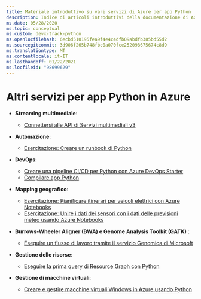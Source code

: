 ```yaml
---
title: Materiale introduttivo su vari servizi di Azure per app Python
description: Indice di articoli introduttivi della documentazione di Azure su vari servizi usati con le app Python.
ms.date: 05/28/2020
ms.topic: conceptual
ms.custom: devx-track-python
ms.openlocfilehash: 6ecbd510195fea9f4e4c4dfb09abdfb385bd55d2
ms.sourcegitcommit: 3d906f265b748fbc0a070fce252098675674c8d9
ms.translationtype: MT
ms.contentlocale: it-IT
ms.lasthandoff: 01/22/2021
ms.locfileid: "98699629"
---
```

# <a name="other-services-for-python-apps-on-azure"></a>Altri servizi per app Python in Azure

- **Streaming multimediale**:
  - [Connettersi alle API di Servizi multimediali v3](/azure/media-services/latest/configure-connect-python-howto)

- **Automazione**:
  - [Esercitazione: Creare un runbook di Python](/azure/automation/learn/automation-tutorial-runbook-textual-python2
)

- **DevOps**:
  - [Creare una pipeline CI/CD per Python con Azure DevOps Starter](/azure/devops-project/azure-devops-project-python)
  - [Compilare app Python](/azure/devops/pipelines/ecosystems/python)

- **Mapping geografico**:
  - [Esercitazione: Pianificare itinerari per veicoli elettrici con Azure Notebooks](/azure/azure-maps/tutorial-ev-routing)
  - [Esercitazione: Unire i dati dei sensori con i dati delle previsioni meteo usando Azure Notebooks](/azure/azure-maps/weather-service-tutorial)

- **Burrows-Wheeler Aligner (BWA) e Genome Analysis Toolkit (GATK)** :
  - [Eseguire un flusso di lavoro tramite il servizio Genomica di Microsoft](/azure/genomics/quickstart-run-genomics-workflow-portal)

- **Gestione delle risorse**:
  - [Eseguire la prima query di Resource Graph con Python](/azure/governance/resource-graph/first-query-python)

- **Gestione di macchine virtuali**:
  - [Creare e gestire macchine virtuali Windows in Azure usando Python](/azure/virtual-machines/windows/python)
